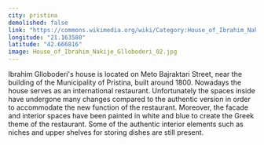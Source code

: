 ```yaml
---
city: pristina
demolished: false
link: "https://commons.wikimedia.org/wiki/Category:House_of_Ibrahim_Nakije_Glloboderi"
longitude: "21.163580"
latitude: "42.666816"
image: House_of_Ibrahim_Nakije_Glloboderi_02.jpg
---
```

Ibrahim Glloboderi's house is located on Meto Bajraktari Street, near the building of the Municipality of Pristina, built around 1800. Nowadays the house serves as an international restaurant. Unfortunately the spaces inside have undergone many changes compared to the authentic version in order to accommodate the new function of the restaurant. Moreover, the facade and interior spaces have been painted in white and blue to create the Greek theme of the restaurant. Some of the authentic interior elements such as niches and upper shelves for storing dishes are still present.
